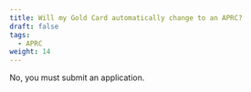 ```yaml
---
title: Will my Gold Card automatically change to an APRC?
draft: false
tags:
  - APRC
weight: 14
---
```

No, you must submit an application.